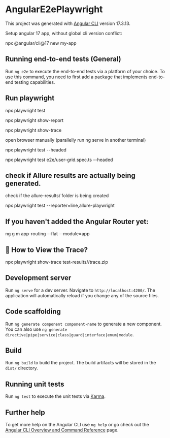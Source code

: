 # AngularE2ePlaywright

This project was generated with [Angular CLI](https://github.com/angular/angular-cli) version 17.3.13.

Setup angular 17 app, without global cli version conflict:

npx @angular/cli@17 new my-app


## Running end-to-end tests (General)

Run `ng e2e` to execute the end-to-end tests via a platform of your choice. To use this command, you need to first add a package that implements end-to-end testing capabilities.

## Run playwright

npx playwright test

npx playwright show-report

npx playwright show-trace


open browser manually (parallelly run ng serve in another terminal)

npx playwright test --headed

npx playwright test e2e/user-grid.spec.ts --headed


## check if Allure results are actually being generated.

check if the allure-results/ folder is being created 

npx playwright test --reporter=line,allure-playwright

## If you haven't added the Angular Router yet:

ng g m app-routing --flat --module=app

## 🌟 How to View the Trace?

npx playwright show-trace test-results/<your-test-folder>/trace.zip


## Development server

Run `ng serve` for a dev server. Navigate to `http://localhost:4200/`. The application will automatically reload if you change any of the source files.

## Code scaffolding

Run `ng generate component component-name` to generate a new component. You can also use `ng generate directive|pipe|service|class|guard|interface|enum|module`.

## Build

Run `ng build` to build the project. The build artifacts will be stored in the `dist/` directory.

## Running unit tests

Run `ng test` to execute the unit tests via [Karma](https://karma-runner.github.io).


## Further help

To get more help on the Angular CLI use `ng help` or go check out the [Angular CLI Overview and Command Reference](https://angular.io/cli) page.
